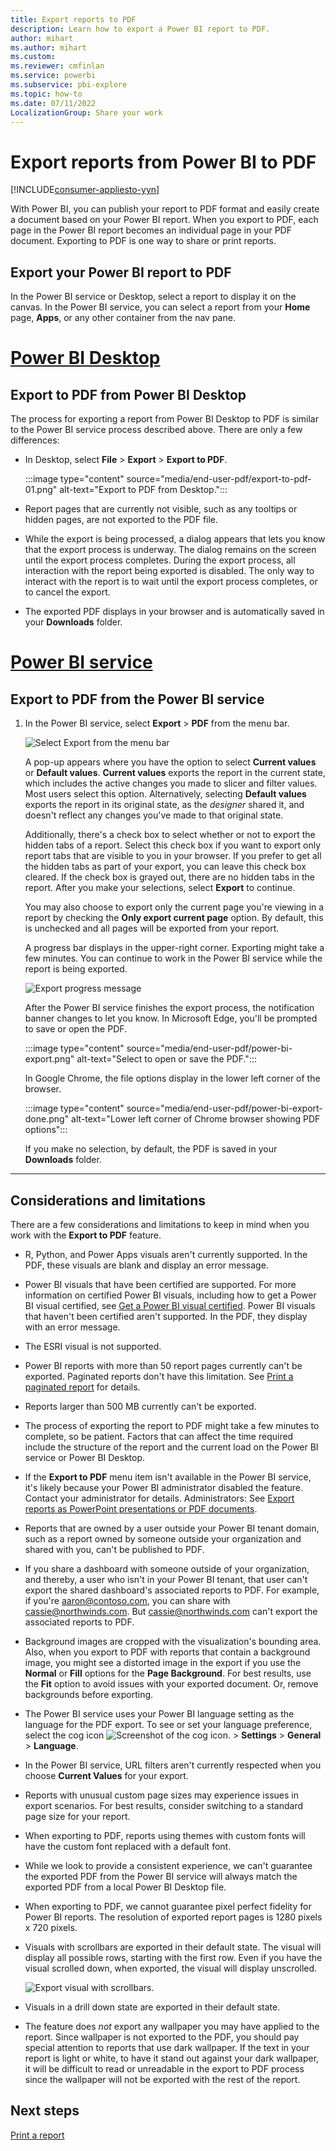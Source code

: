 ```yaml
---
title: Export reports to PDF
description: Learn how to export a Power BI report to PDF.
author: mihart
ms.author: mihart
ms.custom:  
ms.reviewer: cmfinlan
ms.service: powerbi
ms.subservice: pbi-explore
ms.topic: how-to
ms.date: 07/11/2022
LocalizationGroup: Share your work
---
```

# Export reports from Power BI to PDF

[!INCLUDE[consumer-appliesto-yyn](../includes/applies-yes-desktop-yes-service.md)]


With Power BI, you can publish your report to PDF format and easily create a document based on your Power BI report. When you export to PDF, each page in the Power BI report becomes an individual page in your PDF document. Exporting to PDF is one way to share or print reports.


## Export your Power BI report to PDF
In the Power BI service or Desktop, select a report to display it on the canvas. In the Power BI service, you can select a report from your **Home** page, **Apps**, or any other container from the nav pane.  

# [Power BI Desktop](#tab/powerbi-desktop)

## Export to PDF from Power BI Desktop
The process for exporting a report from Power BI Desktop to PDF is similar to the Power BI service process described above.  There are only a few differences:

* In Desktop, select **File** > **Export** > **Export to PDF**.

    :::image type="content" source="media/end-user-pdf/export-to-pdf-01.png" alt-text="Export to PDF from Desktop.":::

* Report pages that are currently not visible, such as any tooltips or hidden pages, are not exported to the PDF file. 

* While the export is being processed, a dialog appears that lets you know that the export process is underway. The dialog remains on the screen until the export process completes. During the export process, all interaction with the report being exported is disabled. The only way to interact with the report is to wait until the export process completes, or to cancel the export.

* The exported PDF displays in your browser and is automatically saved in your **Downloads** folder.


# [Power BI service](#tab/powerbi-service)

## Export to PDF from the Power BI service

1. In the Power BI service, select **Export** > **PDF** from the menu bar.

    ![Select Export from the menu bar](media/end-user-pdf/power-bi-export-pdfs.png)

    A pop-up appears where you have the option to select **Current values** or **Default values**. **Current values** exports the report in the current state, which includes the active changes you made to slicer and filter values. Most users select this option. Alternatively, selecting **Default values** exports the report in its original state, as the *designer* shared it, and doesn't reflect any changes you've made to that original state.
    
    Additionally, there's a check box to select whether or not to export the hidden tabs of a report. Select this check box if you want to export only report tabs that are visible to you in your browser. If you prefer to get all the hidden tabs as part of your export, you can leave this check box cleared. If the check box is grayed out, there are no hidden tabs in the report. After you make your selections, select **Export** to continue.
    
    You may also choose to export only the current page you're viewing in a report by checking the **Only export current page** option.  By default, this is unchecked and all pages will be exported from your report.
    
    A progress bar displays in the upper-right corner. Exporting might take a few minutes. You can continue to work in the Power BI service while the report is being exported.

    ![Export progress message](media/end-user-pdf/power-bi-export-progress.png)

    After the Power BI service finishes the export process, the notification banner changes to let you know. In Microsoft Edge, you'll be prompted to save or open the PDF. 

    :::image type="content" source="media/end-user-pdf/power-bi-export.png" alt-text="Select to open or save the PDF.":::


    In Google Chrome, the file options display in the lower left corner of the browser. 

    :::image type="content" source="media/end-user-pdf/power-bi-export-done.png" alt-text="Lower left corner of Chrome browser showing PDF options":::

    If you make no selection, by default, the PDF is saved in your **Downloads** folder. 

---


## Considerations and limitations
There are a few considerations and limitations to keep in mind when you work with the **Export to PDF** feature.

* R, Python, and Power Apps visuals aren't currently supported. In the PDF, these visuals are blank and display an error message. 
* Power BI visuals that have been certified are supported. For more information on certified Power BI visuals, including how to get a Power BI visual certified, see [Get a Power BI visual certified](../developer/visuals/power-bi-custom-visuals-certified.md). Power BI visuals that haven't been certified aren't supported. In the PDF, they display with an error message.
* The ESRI visual is not supported.
* Power BI reports with more than 50 report pages currently can't be exported. Paginated reports don't have this limitation. See [Print a paginated report](end-user-paginated-report.md#interact-with-a-paginated-report) for details. 
* Reports larger than 500 MB currently can't be exported. 
* The process of exporting the report to PDF might take a few minutes to complete, so be patient. Factors that can affect the time required include the structure of the report and the current load on the Power BI service or Power BI Desktop.
* If the **Export to PDF** menu item isn't available in the Power BI service, it's likely because your Power BI administrator disabled the feature. Contact your administrator for details. Administrators: See [Export reports as PowerPoint presentations or PDF documents](../admin/service-admin-portal-export-sharing.md#export-reports-as-powerpoint-presentations-or-pdf-documents).
* Reports that are owned by a user outside your Power BI tenant domain, such as a report owned by someone outside your organization and shared with you, can't be published to PDF.
* If you share a dashboard with someone outside of your organization, and thereby, a user who isn't in your Power BI tenant, that user can't export the shared dashboard's associated reports to PDF. For example, if you're aaron@contoso.com, you can share with cassie@northwinds.com. But cassie@northwinds.com can't export the associated reports to PDF.
* Background images are cropped with the visualization's bounding area. Also, when you export to PDF with reports that contain a background image, you might see a distorted image in the export if you use the **Normal** or **Fill** options for the **Page Background**. For best results, use the **Fit** option to avoid issues with your exported document. Or, remove backgrounds before exporting.
* The Power BI service uses your Power BI language setting as the language for the PDF export. To see or set your language preference, select the cog icon ![Screenshot of the cog icon.](media/end-user-pdf/power-bi-settings-icon.png) > **Settings** > **General** > **Language**.
* In the Power BI service, URL filters aren't currently respected when you choose **Current Values** for your export.
* Reports with unusual custom page sizes may experience issues in export scenarios. For best results, consider switching to a standard page size for your report.
* When exporting to PDF, reports using themes with custom fonts will have the custom font replaced with a default font.
* While we look to provide a consistent experience, we can't guarantee the exported PDF from the Power BI service will always match the exported PDF from a local Power BI Desktop file.
* When exporting to PDF, we cannot guarantee pixel perfect fidelity for Power BI reports. The resolution of exported report pages is 1280 pixels x 720 pixels. 
* Visuals with scrollbars are exported in their default state.  The visual will display all possible rows, starting with the first row. Even if you have the visual scrolled down, when exported, the visual will display unscrolled. 

    ![Export visual with scrollbars.](media/end-user-pdf/export-to-pdf-03.png)

* Visuals in a drill down state are exported in their default state. 
* The feature does *not* export any wallpaper you may have applied to the report. Since wallpaper is not exported to the PDF, you should pay special attention to reports that use dark wallpaper. If the text in your report is light or white, to have it stand out against your dark wallpaper, it will be difficult to read or unreadable in the export to PDF process since the wallpaper will not be exported with the rest of the report. 

## Next steps

[Print a report](end-user-print.md)
